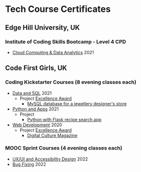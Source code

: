 # Tech Course Certificates

## Edge Hill University, UK
### Institute of Coding Skills Bootcamp - Level 4 CPD
* [Cloud Computing & Data Analytics](ioc-cloud-data.jpg) 2021

## Code First Girls, UK
### Coding Kickstarter Courses (8 evening classes each)
* [Data and SQL](cfg-data-sql.pdf) 2021
  - Project [Excellence Award](cfg-data-sql-project.pdf)
    - [MySQL database for a jewellery designer's store](https://github.com/janet-dev/jewellery-designers-database)
* [Python and Apps](cfg-python-apps.pdf) 2021
  - Project
    - [Python with Flask recipe search app](https://github.com/janet-dev/food-flask)
* [Web Development](cfg-web-dev.pdf) 2020
  - Project [Excellence Award](cfg-web-dev-project.pdf)
    - [Digital Culture Magazine](https://github.com/janet-dev/code-culture-club)

### MOOC Sprint Courses (4 evening classes each)
* [UX/UI and Accessibility Design](cfg-ux-ui.pdf) 2022
* [Bug Fixing](cfg-bug-fixing.pdf) 2022
